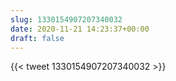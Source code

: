 ```yaml
---
slug: 1330154907207340032
date: 2020-11-21 14:23:37+00:00
draft: false
---
```


{{< tweet 1330154907207340032 >}}
